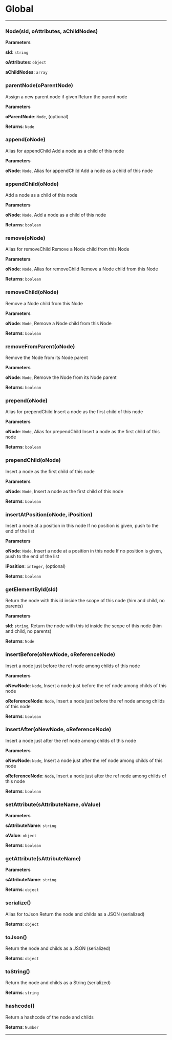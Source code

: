 # Global





* * *

### Node(sId, oAttributes, aChildNodes) 

**Parameters**

**sId**: `string`

**oAttributes**: `object`

**aChildNodes**: `array`



### parentNode(oParentNode) 

Assign a new parent node if given
Return the parent node

**Parameters**

**oParentNode**: `Node`, (optional)

**Returns**: `Node`


### append(oNode) 

Alias for appendChild
Add a node as a child of this node

**Parameters**

**oNode**: `Node`, Alias for appendChild
Add a node as a child of this node



### appendChild(oNode) 

Add a node as a child of this node

**Parameters**

**oNode**: `Node`, Add a node as a child of this node

**Returns**: `boolean`


### remove(oNode) 

Alias for removeChild
Remove a Node child from this Node

**Parameters**

**oNode**: `Node`, Alias for removeChild
Remove a Node child from this Node

**Returns**: `boolean`


### removeChild(oNode) 

Remove a Node child from this Node

**Parameters**

**oNode**: `Node`, Remove a Node child from this Node

**Returns**: `boolean`


### removeFromParent(oNode) 

Remove the Node from its Node parent

**Parameters**

**oNode**: `Node`, Remove the Node from its Node parent

**Returns**: `boolean`


### prepend(oNode) 

Alias for prependChild
Insert a node as the first child of this node

**Parameters**

**oNode**: `Node`, Alias for prependChild
Insert a node as the first child of this node

**Returns**: `boolean`


### prependChild(oNode) 

Insert a node as the first child of this node

**Parameters**

**oNode**: `Node`, Insert a node as the first child of this node

**Returns**: `boolean`


### insertAtPosition(oNode, iPosition) 

Insert a node at a position in this node
If no position is given, push to the end of the list

**Parameters**

**oNode**: `Node`, Insert a node at a position in this node
If no position is given, push to the end of the list

**iPosition**: `integer`, (optional)

**Returns**: `boolean`


### getElementById(sId) 

Return the node with this id inside the scope of this node (him and child, no parents)

**Parameters**

**sId**: `string`, Return the node with this id inside the scope of this node (him and child, no parents)

**Returns**: `Node`


### insertBefore(oNewNode, oReferenceNode) 

Insert a node just before the ref node among childs of this node

**Parameters**

**oNewNode**: `Node`, Insert a node just before the ref node among childs of this node

**oReferenceNode**: `Node`, Insert a node just before the ref node among childs of this node

**Returns**: `boolean`


### insertAfter(oNewNode, oReferenceNode) 

Insert a node just after the ref node among childs of this node

**Parameters**

**oNewNode**: `Node`, Insert a node just after the ref node among childs of this node

**oReferenceNode**: `Node`, Insert a node just after the ref node among childs of this node

**Returns**: `boolean`


### setAttribute(sAttributeName, oValue) 

**Parameters**

**sAttributeName**: `string`

**oValue**: `object`

**Returns**: `boolean`


### getAttribute(sAttributeName) 

**Parameters**

**sAttributeName**: `string`

**Returns**: `object`


### serialize() 

Alias for toJson
Return the node and childs as a JSON (serialized)

**Returns**: `object`


### toJson() 

Return the node and childs as a JSON (serialized)

**Returns**: `object`


### toString() 

Return the node and childs as a String (serialized)

**Returns**: `string`


### hashcode() 

Return a hashcode of the node and childs

**Returns**: `Number`



* * *











